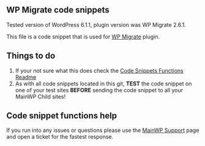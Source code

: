 ## WP Migrate code snippets

Tested version of WordPress 6.1.1, plugin version was WP Migrate 2.6.1.

This file is a code snippet that is used for [WP Migrate](https://deliciousbrains.com/wp-migrate-db-pro/) plugin. 

## Things to do

1. If your not sure what this does check the [Code Snippets Functions Readme](https://github.com/mainwp/Code-Snippets-Functions/blob/master/README.md)
2. As with all code snippets located in this git, **TEST** the code snippet on one of your test sites **BEFORE** sending the code snippet to all your MainWP Child sites!

## Code snippet functions help

If you run into any issues or questions please use the [MainWP Support](https://mainwp.com/support/) page and open a ticket for the fastest response.
